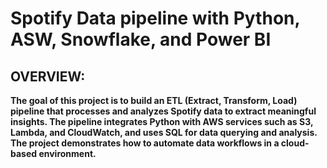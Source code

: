 # Spotify Data pipeline with Python, ASW, Snowflake, and Power BI

## OVERVIEW:
**The goal of this project is to build an ETL (Extract, Transform, Load) pipeline that processes and analyzes Spotify data to extract meaningful insights. The pipeline integrates Python with AWS services such as S3, Lambda, and CloudWatch, and uses SQL for data querying and analysis. The project demonstrates how to automate data workflows in a cloud-based environment.**

